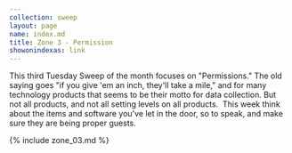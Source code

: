 ```yaml
---
collection: sweep
layout: page
name: index.md
title: Zone 3 - Permission
showonindexas: link
---
```


This third Tuesday Sweep of the month focuses on "Permissions." The old saying goes "if you give 'em an inch, they'll take a mile," and for many technology products that seems to be their motto for data collection. But not all products, and not all setting levels on all products.  This week think about the items and software you've let in the door, so to speak, and make sure they are being proper guests.

{% include zone_03.md %}
